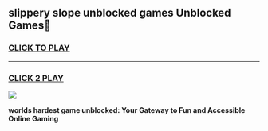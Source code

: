 
## slippery slope unblocked games Unblocked Games👋
<h3>
<a href="https://premium.freeplayer.one?title=slippery_slope_unblocked_games&ref=16F">CLICK TO PLAY</a></h3>
<hr>

<h3>
<a href="https://premium.freeplayer.one?title=slippery_slope_unblocked_games&ref=16F">CLICK 2 PLAY</a>
  
</h3>

<a href="https://premium.freeplayer.one?title=slippery_slope_unblocked_games&ref=16F/"><img src="https://clearcache.store/games.png"></a>


**worlds hardest game unblocked: Your Gateway to Fun and Accessible Online Gaming**
